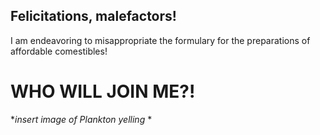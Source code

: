 ## Felicitations, malefactors!
I am endeavoring to misappropriate the formulary for the preparations of affordable comestibles!
# WHO WILL JOIN ME?!
 **insert image of Plankton yelling* *
